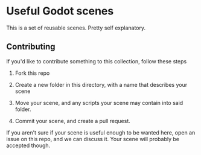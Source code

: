 # Useful Godot scenes

This is a set of reusable scenes. Pretty self explanatory.

## Contributing

If you'd like to contribute something to this collection, follow these steps

1. Fork this repo

2. Create a new folder in this directory, with a name that describes your scene

3. Move your scene, and any scripts your scene may contain into said folder.

4. Commit your scene, and create a pull request.

If you aren't sure if your scene is useful enough to be wanted here, open an issue on this repo, and we can discuss it.
Your scene will probably be accepted though.
